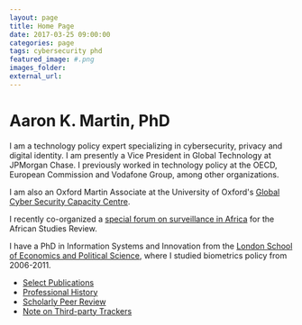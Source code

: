 ```yaml
---
layout: page
title: Home Page
date: 2017-03-25 09:00:00
categories: page
tags: cybersecurity phd
featured_image: #.png
images_folder: 
external_url:
---
```


# Aaron K. Martin, PhD

I am a technology policy expert specializing in cybersecurity, privacy and digital identity. I am presently a Vice President in Global Technology at JPMorgan Chase. I previously worked in technology policy at the OECD, European Commission and Vodafone Group, among other organizations.

I am also an Oxford Martin Associate at the University of Oxford's <a href="http://www.oxfordmartin.ox.ac.uk/cybersecurity/" target="_blank">Global Cyber Security Capacity Centre</a>.

I recently co-organized a <a href="https://www.cambridge.org/core/journals/african-studies-review/article/div-classtitleintroductiondiv/788C8F5BED1FE9AD46FC2D6613E23160" target="_blank">special forum on surveillance in Africa</a> for the African Studies Review.

I have a PhD in Information Systems and Innovation from the <a href="http://www.lse.ac.uk/home.aspx" target="_blank">London School of Economics and Political Science</a>, where I studied biometrics policy from 2006-2011.

- [Select Publications](#)
- [Professional History](#)
- [Scholarly Peer Review](#)
- [Note on Third-party Trackers](#)
